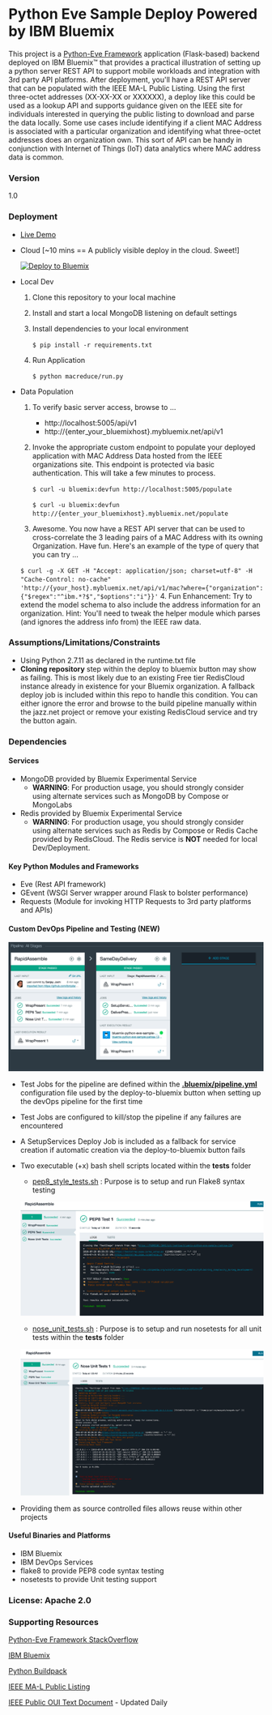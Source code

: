 # Python Eve Sample Deploy Powered by IBM Bluemix

This project is a [Python-Eve Framework](http://python-eve.org/) application (Flask-based) backend deployed on IBM Bluemix&trade; that provides a practical illustration of setting up a python server REST API to support mobile workloads and integration with 3rd party API platforms.  After deployment, you'll have a REST API server that can be populated with the IEEE MA-L Public Listing.  Using the first three-octet addresses (XX-XX-XX or XXXXXX), a deploy like this could be used as a lookup API and supports guidance given on the IEEE site for individuals interested in querying the public listing to download and parse the data locally.  Some use cases include identifying if a client MAC Address is associated with a particular organization and identifying what three-octet addresses does an organization own.  This sort of API can be handy in conjunction with Internet of Things (IoT) data analytics where MAC address data is common. 

### Version
1.0

### Deployment
- [Live Demo](http://macreduce.mybluemix.net/api/v1/mac)
- Cloud [~10 mins == A publicly visible deploy in the cloud.  Sweet!]

  [![Deploy to Bluemix](https://bluemix.net/deploy/button.png)](https://bluemix.net/deploy/index.html?repository=https://github.com/ibmjstart/bluemix-python-eve-sample.git)

- Local Dev
  1. Clone this repository to your local machine
  2. Install and start a local MongoDB listening on default settings
  3. Install dependencies to your local environment
  
     `$ pip install -r requirements.txt`

  4. Run Application
  
     `$ python macreduce/run.py`

- Data Population
  1. To verify basic server access, browse to ...
     * http://localhost:5005/api/v1
     * http://{enter_your_bluemixhost}.mybluemix.net/api/v1
  2. Invoke the appropriate custom endpoint to populate your deployed application with MAC Address Data hosted from the IEEE organizations site. This endpoint is protected via basic authentication.  This will take a few minutes to process.
  
     `$ curl -u bluemix:devfun http://localhost:5005/populate`

     `$ curl -u bluemix:devfun http://{enter_your_bluemixhost}.mybluemix.net/populate`
     
  3. Awesome.  You now have a REST API server that can be used to cross-correlate the 3 leading pairs of a MAC Address with its owning Organization.  Have fun.  Here's an example of the type of query that you can try ...

    ```$ curl -g -X GET -H "Accept: application/json; charset=utf-8" -H "Cache-Control: no-cache" 'http://{your_host}.mybluemix.net/api/v1/mac?where={"organization":{"$regex":"^ibm.*?$","$options":"i"}}'```
  4. Fun Enhancement:  Try to extend the model schema to also include the address information for an organization.  Hint: You'll need to tweak the helper module which parses (and ignores the address info from) the IEEE raw data.

### Assumptions/Limitations/Constraints
- Using Python 2.7.11 as declared in the runtime.txt file
- **Cloning repository** step within the deploy to bluemix button may show as failing.  This is most likely due to an existing Free tier RedisCloud instance already in existence for your Bluemix organization.  A fallback deploy job is included within this repo to handle this condition.  You can either ignore the error and browse to the build pipeline manually within the jazz.net project or remove your existing RedisCloud service and try the button again.

### Dependencies
#### Services
- MongoDB provided by Bluemix Experimental Service
  -  **WARNING**:  For production usage, you should strongly consider using alternate services such as MongoDB by Compose or MongoLabs
- Redis provided by Bluemix Experimental Service
  -  **WARNING**:  For production usage, you should strongly consider using alternate services such as Redis by Compose or Redis Cache provided by RedisCloud.  The Redis service is **NOT** needed for local Dev/Deployment.

#### Key Python Modules and Frameworks
- Eve (Rest API framework)
- GEvent (WSGI Server wrapper around Flask to bolster performance)
- Requests (Module for invoking HTTP Requests to 3rd party platforms and APIs)

#### Custom DevOps Pipeline and Testing (NEW)
![custom pipeline](/macreduce/static/img/custom_devops_pipeline.png)
- Test Jobs for the pipeline are defined within the **[.bluemix/pipeline.yml](/.bluemix/pipeline.yml)** configuration file used by the deploy-to-bluemix button when setting up the devOps pipeline for the first time
- Test Jobs are configured to kill/stop the pipeline if any failures are encountered
- A SetupServices Deploy Job is included as a fallback for service creation if automatic creation via the deploy-to-bluemix button fails 
- Two executable (+x) bash shell scripts located within the **tests** folder
  - [pep8_style_tests.sh](/macreduce/tests/pep8_style_tests.sh) : Purpose is to setup and run Flake8 syntax testing
  
  ![pep8 pipeline test job](/macreduce/static/img/pep8_testjob_pipeline.png)

  - [nose_unit_tests.sh](/macreduce/tests/nose_unit_tests.sh) : Purpose is to setup and run nosetests for all unit tests within the **tests** folder
  
  ![nosetests pipeline test job](/macreduce/static/img/nosetests_testjob_pipeline.png)

- Providing them as source controlled files allows reuse within other projects

#### Useful Binaries and Platforms
- IBM Bluemix
- IBM DevOps Services
- flake8 to provide PEP8 code syntax testing
- nosetests to provide Unit testing support

### License: Apache 2.0

### Supporting Resources
[Python-Eve Framework StackOverflow](http://stackoverflow.com/questions/tagged/eve)

[IBM Bluemix](https://www.bluemix.net)

[Python Buildpack](https://github.com/cloudfoundry/python-buildpack)

[IEEE MA-L Public Listing](http://standards.ieee.org/develop/regauth/oui/public.html)

[IEEE Public OUI Text Document](http://standards-oui.ieee.org/oui.txt) - Updated Daily
